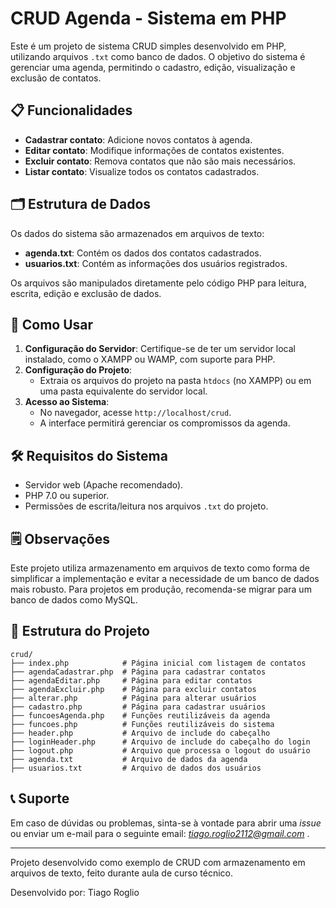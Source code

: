 
# CRUD Agenda - Sistema em PHP

Este é um projeto de sistema CRUD simples desenvolvido em PHP, utilizando arquivos `.txt` como banco de dados. O objetivo do sistema é gerenciar uma agenda, permitindo o cadastro, edição, visualização e exclusão de contatos.

## 📋 Funcionalidades

- **Cadastrar contato**: Adicione novos contatos à agenda.
- **Editar contato**: Modifique informações de contatos existentes.
- **Excluir contato**: Remova contatos que não são mais necessários.
- **Listar contato**: Visualize todos os contatos cadastrados.

## 🗂️ Estrutura de Dados

Os dados do sistema são armazenados em arquivos de texto:
- **agenda.txt**: Contém os dados dos contatos cadastrados.
- **usuarios.txt**: Contém as informações dos usuários registrados.

Os arquivos são manipulados diretamente pelo código PHP para leitura, escrita, edição e exclusão de dados.

## 🚀 Como Usar

1. **Configuração do Servidor**: Certifique-se de ter um servidor local instalado, como o XAMPP ou WAMP, com suporte para PHP.
2. **Configuração do Projeto**:
   - Extraia os arquivos do projeto na pasta `htdocs` (no XAMPP) ou em uma pasta equivalente do servidor local.
3. **Acesso ao Sistema**:
   - No navegador, acesse `http://localhost/crud`.
   - A interface permitirá gerenciar os compromissos da agenda.

## 🛠️ Requisitos do Sistema

- Servidor web (Apache recomendado).
- PHP 7.0 ou superior.
- Permissões de escrita/leitura nos arquivos `.txt` do projeto.

## 🗒️ Observações

Este projeto utiliza armazenamento em arquivos de texto como forma de simplificar a implementação e evitar a necessidade de um banco de dados mais robusto. Para projetos em produção, recomenda-se migrar para um banco de dados como MySQL.

## 📂 Estrutura do Projeto

```
crud/
├── index.php            # Página inicial com listagem de contatos
├── agendaCadastrar.php  # Página para cadastrar contatos
├── agendaEditar.php     # Página para editar contatos
├── agendaExcluir.php    # Página para excluir contatos
├── alterar.php          # Página para alterar usuários
├── cadastro.php         # Página para cadastrar usuários
├── funcoesAgenda.php    # Funções reutilizáveis da agenda
├── funcoes.php          # Funções reutilizáveis do sistema
├── header.php           # Arquivo de include do cabeçalho
├── loginHeader.php      # Arquivo de include do cabeçalho do login
├── logout.php           # Arquivo que processa o logout do usuário
├── agenda.txt           # Arquivo de dados da agenda
├── usuarios.txt         # Arquivo de dados dos usuários
```

## 📞 Suporte

Em caso de dúvidas ou problemas, sinta-se à vontade para abrir uma *issue* ou enviar um e-mail para o seguinte email: *tiago.roglio2112@gmail.com* .

---

Projeto desenvolvido como exemplo de CRUD com armazenamento em arquivos de texto, feito durante aula de curso técnico.

Desenvolvido por: Tiago Roglio
